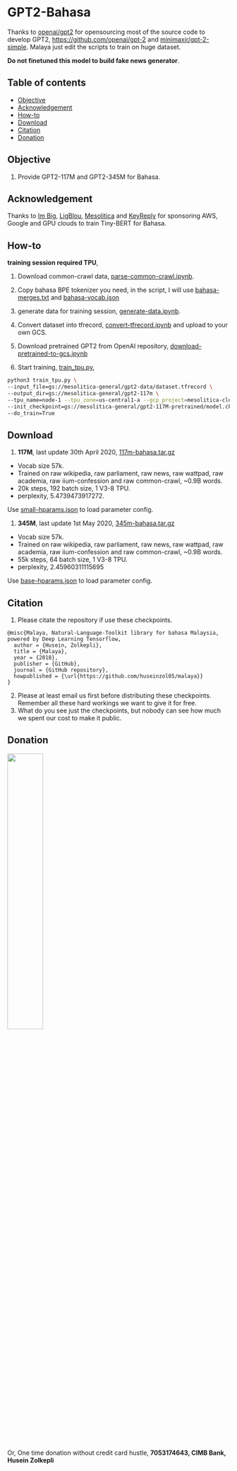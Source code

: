 # GPT2-Bahasa

Thanks to [openai/gpt2](https://github.com/openai/gpt-2) for opensourcing most of the source code to develop GPT2, https://github.com/openai/gpt-2 and [minimaxir/gpt-2-simple](https://github.com/minimaxir/gpt-2-simple). Malaya just edit the scripts to train on huge dataset.

**Do not finetuned this model to build fake news generator**.

## Table of contents
  * [Objective](#objective)
  * [Acknowledgement](#acknowledgement)
  * [How-to](#how-to)
  * [Download](#download)
  * [Citation](#citation)
  * [Donation](#donation)

## Objective

1. Provide GPT2-117M and GPT2-345M for Bahasa.

## Acknowledgement

Thanks to [Im Big](https://www.facebook.com/imbigofficial/), [LigBlou](https://www.facebook.com/ligblou), [Mesolitica](https://mesolitica.com/) and [KeyReply](https://www.keyreply.com/) for sponsoring AWS, Google and GPU clouds to train Tiny-BERT for Bahasa.

## How-to

**training session required TPU**,

1. Download common-crawl data, [parse-common-crawl.ipynb](parse-common-crawl.ipynb).

2. Copy bahasa BPE tokenizer you need, in the script, I will use [bahasa-merges.txt](../preprocess/bahasa-merges.txt) and [bahasa-vocab.json](../preprocess/bahasa-vocab.json)

3. generate data for training session, [generate-data.ipynb](generate-data.ipynb).

4. Convert dataset into tfrecord, [convert-tfrecord.ipynb](convert-tfrecord.ipynb) and upload to your own GCS.

5. Download pretrained GPT2 from OpenAI repository, [download-pretrained-to-gcs.ipynb](download-pretrained-to-gcs.ipynb)

6. Start training, [train_tpu.py](train_tpu.py),

```bash
python3 train_tpu.py \
--input_file=gs://mesolitica-general/gpt2-data/dataset.tfrecord \
--output_dir=gs://mesolitica-general/gpt2-117m \
--tpu_name=node-1 --tpu_zone=us-central1-a --gcp_project=mesolitica-cloud \
--init_checkpoint=gs://mesolitica-general/gpt2-117M-pretrained/model.ckpt \
--do_train=True
```

## Download

1. **117M**, last update 30th April 2020, [117m-bahasa.tar.gz](https://f000.backblazeb2.com/file/malaya-model/bert-bahasa/117m-bahasa-v3.tar.gz)

  - Vocab size 57k.
  - Trained on raw wikipedia, raw parliament, raw news, raw wattpad, raw academia, raw iium-confession and raw common-crawl, ~0.9B words.
  - 20k steps, 192 batch size, 1 V3-8 TPU.
  - perplexity, 5.4739473917272.

Use [small-hparams.json](small-hparams.json) to load parameter config.

1. **345M**, last update 1st May 2020, [345m-bahasa.tar.gz](https://f000.backblazeb2.com/file/malaya-model/bert-bahasa/345m-bahasa.tar.gz)

  - Vocab size 57k.
  - Trained on raw wikipedia, raw parliament, raw news, raw wattpad, raw academia, raw iium-confession and raw common-crawl, ~0.9B words.
  - 55k steps, 64 batch size, 1 V3-8 TPU.
  - perplexity, 2.45960311115695

Use [base-hparams.json](base-hparams.json) to load parameter config.


## Citation

1. Please citate the repository if use these checkpoints.

```
@misc{Malaya, Natural-Language-Toolkit library for bahasa Malaysia, powered by Deep Learning Tensorflow,
  author = {Husein, Zolkepli},
  title = {Malaya},
  year = {2018},
  publisher = {GitHub},
  journal = {GitHub repository},
  howpublished = {\url{https://github.com/huseinzol05/malaya}}
}
```

2. Please at least email us first before distributing these checkpoints. Remember all these hard workings we want to give it for free.
3. What do you see just the checkpoints, but nobody can see how much we spent our cost to make it public.

## Donation

<a href="https://www.patreon.com/bePatron?u=7291337"><img src="https://static1.squarespace.com/static/54a1b506e4b097c5f153486a/t/58a722ec893fc0a0b7745b45/1487348853811/patreon+art.jpeg" width="40%"></a>

Or, One time donation without credit card hustle, **7053174643, CIMB Bank, Husein Zolkepli**

